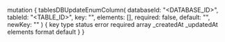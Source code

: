 mutation {
    tablesDBUpdateEnumColumn(
        databaseId: "<DATABASE_ID>",
        tableId: "<TABLE_ID>",
        key: "",
        elements: [],
        required: false,
        default: "<DEFAULT>",
        newKey: ""
    ) {
        key
        type
        status
        error
        required
        array
        _createdAt
        _updatedAt
        elements
        format
        default
    }
}

